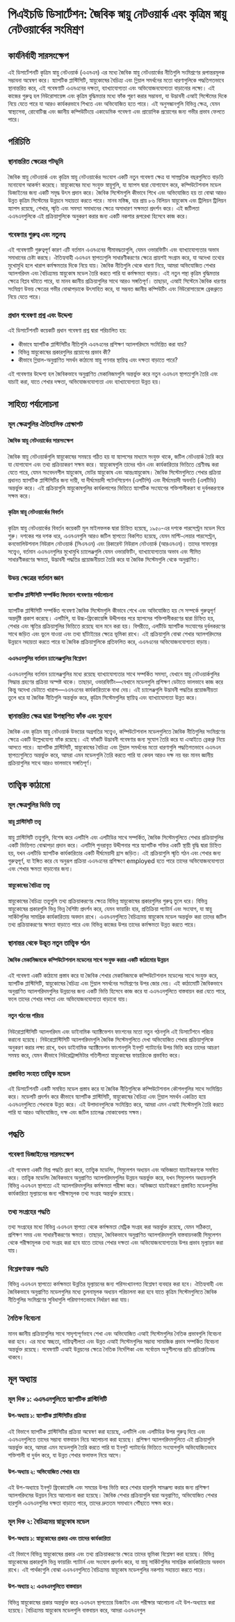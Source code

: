 # পিএইচডি ডিসার্টেশন: জৈবিক স্নায়ু নেটওয়ার্ক এবং কৃত্রিম স্নায়ু নেটওয়ার্কের সংমিশ্রণ

## কার্যনির্বাহী সারসংক্ষেপ

এই ডিসার্টেশনটি কৃত্রিম স্নায়ু নেটওয়ার্ক (এএনএন) এর মধ্যে জৈবিক স্নায়ু নেটওয়ার্কের নীতিগুলি সংমিশ্রণের রূপান্তরমূলক সম্ভাবনা অন্বেষণ করে। স্ন্যাপটিক প্লাস্টিসিটি, স্নায়ুকোষের বৈচিত্র্য এবং গ্লিয়াল সমর্থনের মতো ধারণাগুলিকে পদ্ধতিগতভাবে স্থানান্তরিত করে, এই গবেষণাটি এএনএনের দক্ষতা, ব্যাখ্যাযোগ্যতা এবং অভিযোজনযোগ্যতা বাড়ানোর লক্ষ্যে। এই কাজের গুরুত্ব হল নিউরোসায়েন্স এবং কৃত্রিম বুদ্ধিমত্তার মধ্যে ফাঁক পূরণ করার সম্ভাবনা, যা উদ্ভাবনী এআই সিস্টেমের দিকে নিয়ে যেতে পারে যা আরও কার্যকরভাবে শিখতে এবং অভিযোজিত হতে পারে। এই অনুসন্ধানগুলি বিভিন্ন ক্ষেত্র, যেমন স্বাস্থ্যসেবা, রোবোটিক্স এবং জ্ঞানীয় কম্পিউটিংয়ে একাডেমিক গবেষণা এবং প্রায়োগিক প্রয়োগের জন্য গভীর প্রভাব ফেলতে পারে।

## পরিচিতি

### স্থানান্তরিত ক্ষেত্রের পটভূমি

জৈবিক স্নায়ু নেটওয়ার্ক এবং কৃত্রিম স্নায়ু নেটওয়ার্কের সংযোগ একটি নতুন গবেষণা ক্ষেত্র যা সাম্প্রতিক বছরগুলিতে বাড়তি মনোযোগ আকর্ষণ করেছে। স্নায়ুকোষের মধ্যে সংযুক্ত স্নায়ুগুলি, যা স্ন্যাপস দ্বারা যোগাযোগ করে, কম্পিউটেশনাল মডেল ডিজাইনের জন্য একটি সমৃদ্ধ উৎস প্রদান করে। জৈবিক সিস্টেমগুলি কীভাবে শিখে এবং অভিযোজিত হয় তা বোঝা আরও উন্নত কৃত্রিম সিস্টেমের উন্নয়নে সহায়তা করতে পারে। মানব মস্তিষ্ক, যার প্রায় ৮৬ বিলিয়ন স্নায়ুকোষ এবং ট্রিলিয়ন ট্রিলিয়ন স্ন্যাপস রয়েছে, শেখার, স্মৃতি এবং সমস্যা সমাধানের ক্ষেত্রে অসাধারণ সক্ষমতা প্রদর্শন করে। এই জটিলতা এএনএনগুলিকে এই প্রক্রিয়াগুলিকে অনুকরণ করার জন্য একটি নকশার রূপরেখা হিসেবে কাজ করে।

### গবেষণার গুরুত্ব এবং নতুনত্ব

এই গবেষণাটি গুরুত্বপূর্ণ কারণ এটি বর্তমান এএনএনের সীমাবদ্ধতাগুলি, যেমন ওভারফিটিং এবং ব্যাখ্যাযোগ্যতার অভাব সমাধানের চেষ্টা করছে। ঐতিহ্যবাহী এএনএন স্থাপত্যগুলি সাধারণীকরণের ক্ষেত্রে প্রায়শই সংগ্রাম করে, যা অদেখা তথ্যের মুখোমুখি হলে খারাপ কর্মক্ষমতার দিকে নিয়ে যায়। জৈবিক নীতিগুলি থেকে ধারণা নিয়ে, আমরা অভিযোজিত শেখার অ্যালগরিদম এবং বৈচিত্র্যময় স্নায়ুকোষ মডেল তৈরি করতে পারি যা কর্মক্ষমতা বাড়ায়। এই নতুন পন্থা কৃত্রিম বুদ্ধিমত্তার ক্ষেত্রে বিপ্লব ঘটাতে পারে, যা মানব জ্ঞানীয় প্রক্রিয়াগুলির সাথে আরও সঙ্গতিপূর্ণ। তাছাড়া, এআই সিস্টেমে জৈবিক ধারণার সংমিশ্রণ উভয় ক্ষেত্রের গভীর বোঝাপড়াকে উৎসাহিত করে, যা সম্ভবত জ্ঞানীয় কম্পিউটিং এবং নিউরোসায়েন্সে ব্রেকথ্রুতে নিয়ে যেতে পারে।

### প্রধান গবেষণা প্রশ্ন এবং উদ্দেশ্য

এই ডিসার্টেশনটি কয়েকটি প্রধান গবেষণা প্রশ্ন দ্বারা পরিচালিত হয়:

- কীভাবে স্ন্যাপটিক প্লাস্টিসিটির নীতিগুলি এএনএনের প্রশিক্ষণ অ্যালগরিদমে সংমিশ্রিত করা যায়?
- বিভিন্ন স্নায়ুকোষের প্রকারগুলির প্রয়োগের প্রভাব কী?
- কীভাবে গ্লিয়াল-অনুপ্রাণিত সমর্থন কাঠামো স্নায়ু গণনার স্থায়িত্ব এবং দক্ষতা বাড়াতে পারে?

এই গবেষণার উদ্দেশ্য হল জৈবিকভাবে অনুপ্রাণিত মেকানিজমগুলি অন্তর্ভুক্ত করে নতুন এএনএন স্থাপত্যগুলি তৈরি এবং যাচাই করা, যাতে শেখার দক্ষতা, অভিযোজনযোগ্যতা এবং ব্যাখ্যাযোগ্যতা উন্নত হয়।

## সাহিত্য পর্যালোচনা

### মূল ক্ষেত্রগুলির ঐতিহাসিক প্রেক্ষাপট

#### জৈবিক স্নায়ু নেটওয়ার্কের সারসংক্ষেপ

জৈবিক স্নায়ু নেটওয়ার্কগুলি স্নায়ুকোষের সমন্বয়ে গঠিত হয় যা স্ন্যাপসের মাধ্যমে সংযুক্ত থাকে, জটিল নেটওয়ার্ক তৈরি করে যা যোগাযোগ এবং তথ্য প্রক্রিয়াকরণ সক্ষম করে। স্নায়ুকোষগুলি তাদের গঠন এবং কার্যকারিতার ভিত্তিতে শ্রেণীবদ্ধ করা যেতে পারে, যেমন সংবেদনশীল স্নায়ুকোষ, মোটর স্নায়ুকোষ এবং আন্তঃস্নায়ুকোষ। জৈবিক সিস্টেমগুলিতে শেখার প্রক্রিয়া প্রধানত স্ন্যাপটিক প্লাস্টিসিটির জন্য দায়ী, যা দীর্ঘমেয়াদী পটেনশিয়েশন (এলটিপি) এবং দীর্ঘমেয়াদী অবনতি (এলটিডি) অন্তর্ভুক্ত করে। এই প্রক্রিয়াগুলি স্নায়ুকোষগুলির কার্যকলাপের ভিত্তিতে স্ন্যাপটিক সংযোগের শক্তিশালীকরণ বা দুর্বলকরণকে সক্ষম করে।

#### কৃত্রিম স্নায়ু নেটওয়ার্কের বিবর্তন

কৃত্রিম স্নায়ু নেটওয়ার্কের বিবর্তন কয়েকটি মূল মাইলফলক দ্বারা চিহ্নিত হয়েছে, ১৯৫০-এর দশকে পারসেপ্ট্রন মডেল দিয়ে শুরু। দশকের পর দশক ধরে, এএনএনগুলি আরও জটিল স্থাপত্যে বিকশিত হয়েছে, যেমন মাল্টি-লেয়ার পারসেপ্ট্রন, কনভোলিউশনাল নিউরাল নেটওয়ার্ক (সিএনএন) এবং রিকারেন্ট নিউরাল নেটওয়ার্ক (আরএনএন)। তাদের সাফল্যের সত্ত্বেও, বর্তমান এএনএনগুলির মুখোমুখি চ্যালেঞ্জগুলি যেমন ওভারফিটিং, ব্যাখ্যাযোগ্যতার অভাব এবং সীমিত সাধারণীকরণের ক্ষমতা, উদ্ভাবনী পদ্ধতির প্রয়োজনীয়তা তৈরি করে যা জৈবিক সিস্টেমগুলি থেকে অনুপ্রাণিত।

### উভয় ক্ষেত্রের বর্তমান জ্ঞান

#### স্ন্যাপটিক প্লাস্টিসিটি সম্পর্কিত বিদ্যমান গবেষণার পর্যালোচনা

স্ন্যাপটিক প্লাস্টিসিটি সম্পর্কিত গবেষণা জৈবিক সিস্টেমগুলি কীভাবে শেখে এবং অভিযোজিত হয় সে সম্পর্কে গুরুত্বপূর্ণ অন্তর্দৃষ্টি প্রকাশ করেছে। এলটিপি, যা উচ্চ-ফ্রিকোয়েন্সি উদ্দীপনার পরে স্ন্যাপসের শক্তিশালীকরণের দ্বারা চিহ্নিত হয়, শেখার এবং স্মৃতির প্রক্রিয়াগুলির ভিত্তিতে রয়েছে বলে মনে করা হয়। বিপরীতে, এলটিডি স্ন্যাপটিক সংযোগের দুর্বলকরণের সাথে জড়িত এবং ভুলে যাওয়া এবং তথ্য ছাঁটাইয়ের ক্ষেত্রে ভূমিকা রাখে। এই প্রক্রিয়াগুলি বোঝা শেখার অ্যালগরিদমের উন্নয়নে সহায়তা করতে পারে যা জৈবিক প্রক্রিয়াগুলিকে প্রতিফলিত করে, এএনএনের অভিযোজনযোগ্যতা বাড়ায়।

#### এএনএনগুলির বর্তমান চ্যালেঞ্জগুলির বিশ্লেষণ

এএনএনগুলির বর্তমান চ্যালেঞ্জগুলির মধ্যে রয়েছে ব্যাখ্যাযোগ্যতার সাথে সম্পর্কিত সমস্যা, যেখানে স্নায়ু নেটওয়ার্কগুলির সিদ্ধান্ত গ্রহণের প্রক্রিয়া অস্পষ্ট থাকে। তাছাড়া, ওভারফিটিং—যেখানে মডেলগুলি প্রশিক্ষণ ডেটাতে ভালভাবে কাজ করে কিন্তু অদেখা ডেটাতে খারাপ—এএনএনের কার্যকারিতাকে বাধা দেয়। এই চ্যালেঞ্জগুলি উদ্ভাবনী পদ্ধতির প্রয়োজনীয়তা তুলে ধরে যা জৈবিক নীতিগুলি অন্তর্ভুক্ত করে, কৃত্রিম সিস্টেমগুলির স্থায়িত্ব এবং ব্যাখ্যাযোগ্যতা উন্নত করে।

### স্থানান্তরিত ক্ষেত্র দ্বারা উপস্থাপিত ফাঁক এবং সুযোগ

জৈবিক এবং কৃত্রিম স্নায়ু নেটওয়ার্ক উভয়ের অগ্রগতির সত্ত্বেও, কম্পিউটেশনাল মডেলগুলিতে জৈবিক নীতিগুলির সংমিশ্রণের ক্ষেত্রে একটি উল্লেখযোগ্য ফাঁক রয়েছে। এই ফাঁকটি উদ্ভাবনী গবেষণার জন্য সুযোগ তৈরি করে যা এআইতে ব্রেকথ্রু নিয়ে আসতে পারে। স্ন্যাপটিক প্লাস্টিসিটি, স্নায়ুকোষের বৈচিত্র্য এবং গ্লিয়াল সমর্থনের মতো ধারণাগুলি পদ্ধতিগতভাবে এএনএন স্থাপত্যগুলিতে অন্তর্ভুক্ত করে, আমরা এমন মডেলগুলি তৈরি করতে পারি যা কেবল আরও দক্ষ নয় বরং মানব জ্ঞানীয় প্রক্রিয়াগুলির সাথে আরও ভালভাবে সঙ্গতিপূর্ণ।

## তাত্ত্বিক কাঠামো

### মূল ক্ষেত্রগুলির ভিত্তি তত্ত্ব

#### স্নায়ু প্লাস্টিসিটি তত্ত্ব

স্নায়ু প্লাস্টিসিটি তত্ত্বগুলি, বিশেষ করে এলটিপি এবং এলটিডির সাথে সম্পর্কিত, জৈবিক সিস্টেমগুলিতে শেখার প্রক্রিয়াগুলির একটি ভিত্তিগত বোঝাপড়া প্রদান করে। এলটিপি পুনরাবৃত্ত উদ্দীপনার পরে স্ন্যাপটিক শক্তির একটি স্থায়ী বৃদ্ধি দ্বারা চিহ্নিত হয়, যখন এলটিডি স্ন্যাপটিক কার্যকারিতার একটি দীর্ঘমেয়াদী হ্রাস জড়িত। এই প্রক্রিয়াগুলি স্মৃতি গঠন এবং শেখার জন্য গুরুত্বপূর্ণ, যা ইঙ্গিত করে যে অনুরূপ প্রক্রিয়া এএনএনের প্রশিক্ষণে employed হতে পারে তাদের অভিযোজনযোগ্যতা এবং শেখার ক্ষমতা বাড়ানোর জন্য।

#### স্নায়ুকোষের বৈচিত্র্য তত্ত্ব

স্নায়ুকোষের বৈচিত্র্য তত্ত্বগুলি তথ্য প্রক্রিয়াকরণের ক্ষেত্রে বিভিন্ন স্নায়ুকোষের প্রকারগুলির গুরুত্ব তুলে ধরে। বিভিন্ন স্নায়ুকোষের প্রকারগুলি ভিন্ন ভিন্ন বৈশিষ্ট্য প্রদর্শন করে, যেমন ফায়ারিং হার, প্রতিক্রিয়া প্যাটার্ন এবং সংযোগ, যা স্নায়ু সার্কিটগুলির সামগ্রিক কার্যকারিতায় অবদান রাখে। এএনএনগুলিতে বৈচিত্র্যময় স্নায়ুকোষ মডেল অন্তর্ভুক্ত করা তাদের জটিল তথ্য প্রক্রিয়াকরণের ক্ষমতা বাড়াতে পারে এবং বিভিন্ন কাজের উপর তাদের কর্মক্ষমতা উন্নত করতে পারে।

### স্থানান্তর থেকে উদ্ভূত নতুন তাত্ত্বিক গঠন

#### জৈবিক মেকানিজমকে কম্পিউটেশনাল মডেলের সাথে সংযুক্ত করার একটি কাঠামোর উন্নয়ন

এই গবেষণা একটি কাঠামো প্রস্তাব করে যা জৈবিক শেখার মেকানিজমকে কম্পিউটেশনাল মডেলের সাথে সংযুক্ত করে, স্ন্যাপটিক প্লাস্টিসিটি, স্নায়ুকোষের বৈচিত্র্য এবং গ্লিয়াল সমর্থনের সংমিশ্রণের উপর জোর দেয়। এই কাঠামোটি জৈবিকভাবে অনুপ্রাণিত অ্যালগরিদমগুলির উন্নয়নের জন্য একটি ভিত্তি হিসেবে কাজ করে যা এএনএনগুলিতে বাস্তবায়ন করা যেতে পারে, ফলে তাদের শেখার দক্ষতা এবং অভিযোজনযোগ্যতা বাড়ানো যায়।

#### নতুন গঠনের পরিচয়

নিউরোপ্লাস্টিসিটি অ্যালগরিদম এবং ডাইনামিক অ্যাক্টিভেশন ফাংশনের মতো নতুন গঠনগুলি এই ডিসার্টেশনে পরিচয় করানো হয়েছে। নিউরোপ্লাস্টিসিটি অ্যালগরিদমগুলি জৈবিক সিস্টেমগুলিতে দেখা অভিযোজিত শেখার প্রক্রিয়াগুলিকে অনুকরণ করার লক্ষ্য রাখে, যখন ডাইনামিক অ্যাক্টিভেশন ফাংশনগুলি ইনপুট প্যাটার্নের উপর ভিত্তি করে তাদের আচরণ সমন্বয় করে, যেমন কীভাবে নিউরোট্রান্সমিটার গতিশীলতা স্নায়ুকোষের ফায়ারিংকে প্রভাবিত করে।

### প্রস্তাবিত সংহত তাত্ত্বিক মডেল

এই ডিসার্টেশনটি একটি সমন্বিত মডেল প্রস্তাব করে যা জৈবিক নীতিগুলিকে কম্পিউটেশনাল কৌশলগুলির সাথে সংমিশ্রিত করে। মডেলটি প্রদর্শন করে কীভাবে স্ন্যাপটিক প্লাস্টিসিটি, স্নায়ুকোষের বৈচিত্র্য এবং গ্লিয়াল সমর্থন একত্রিত হয়ে এএনএনগুলিতে শেখনকে উন্নত করে। এই উপাদানগুলিকে সংমিশ্রিত করে, আমরা এমন এআই সিস্টেমগুলি তৈরি করতে পারি যা আরও অভিযোজিত, দক্ষ এবং জটিল চ্যালেঞ্জ মোকাবেলায় সক্ষম।

## পদ্ধতি

### গবেষণা ডিজাইনের সারসংক্ষেপ

এই গবেষণা একটি মিশ্র পদ্ধতি গ্রহণ করে, তাত্ত্বিক মডেলিং, সিমুলেশন অধ্যয়ন এবং অভিজ্ঞতা যাচাইকরণকে সমন্বিত করে। তাত্ত্বিক মডেলিং জৈবিকভাবে অনুপ্রাণিত অ্যালগরিদমগুলির উন্নয়ন অন্তর্ভুক্ত করে, যখন সিমুলেশন অধ্যয়নগুলি বিভিন্ন এএনএন স্থাপত্যে এই অ্যালগরিদমগুলির কর্মক্ষমতা পরীক্ষা করে। অভিজ্ঞতা যাচাইকরণে প্রস্তাবিত মডেলগুলির কার্যকারিতা মূল্যায়নের জন্য পরীক্ষামূলক তথ্য সংগ্রহ অন্তর্ভুক্ত রয়েছে।

### তথ্য সংগ্রহের পদ্ধতি

তথ্য সংগ্রহের মধ্যে বিভিন্ন এএনএন স্থাপত্য থেকে কর্মক্ষমতা মেট্রিক সংগ্রহ করা অন্তর্ভুক্ত রয়েছে, যেমন সঠিকতা, প্রশিক্ষণ সময় এবং সাধারণীকরণের ক্ষমতা। তাছাড়া, জৈবিকভাবে অনুপ্রাণিত অ্যালগরিদমগুলি বাস্তবায়নকারী সিমুলেশন থেকে পরীক্ষামূলক তথ্য সংগ্রহ করা হবে যাতে তাদের শেখার দক্ষতা এবং অভিযোজনযোগ্যতার উপর প্রভাব মূল্যায়ন করা যায়।

### বিশ্লেষণাত্মক পদ্ধতি

বিভিন্ন এএনএন স্থাপত্যে কর্মক্ষমতা উন্নতির মূল্যায়নের জন্য পরিসংখ্যানগত বিশ্লেষণ ব্যবহার করা হবে। ঐতিহ্যবাহী এবং জৈবিকভাবে অনুপ্রাণিত মডেলগুলির মধ্যে তুলনামূলক অধ্যয়ন পরিচালনা করা হবে যাতে কৃত্রিম সিস্টেমগুলিতে জৈবিক নীতিগুলির সংমিশ্রণের সুবিধাগুলি পরিমাণগতভাবে নির্ধারণ করা যায়।

### নৈতিক বিবেচনা

মানব জ্ঞানীয় প্রক্রিয়াগুলির সাথে সাদৃশ্যপূর্ণভাবে শেখা এবং অভিযোজিত এআই সিস্টেমগুলির নৈতিক প্রভাবগুলি বিবেচনা করা হবে। এর মধ্যে স্বচ্ছতা, দায়িত্বশীলতা এবং উন্নত এআই সিস্টেমগুলির সম্ভাব্য সামাজিক প্রভাব সম্পর্কিত বিবেচনা অন্তর্ভুক্ত রয়েছে। গবেষণাটি এআই উন্নয়নের ক্ষেত্রে নৈতিক নির্দেশিকা এবং সর্বোত্তম অনুশীলনের প্রতি প্রতিশ্রুতিবদ্ধ থাকবে।

## মূল অধ্যায়

### মূল দিক ১: এএনএনগুলিতে স্ন্যাপটিক প্লাস্টিসিটি

#### উপ-অধ্যায় ১: স্ন্যাপটিক প্লাস্টিসিটির প্রক্রিয়া

এই বিভাগে স্ন্যাপটিক প্লাস্টিসিটির প্রক্রিয়া অন্বেষণ করা হয়েছে, এলটিপি এবং এলটিডির উপর গুরুত্ব দিয়ে এবং এএনএনগুলিতে তাদের সম্ভাব্য বাস্তবায়ন নিয়ে আলোচনা করা হয়েছে। প্রশিক্ষণ অ্যালগরিদমগুলিতে এই প্রক্রিয়াগুলি অন্তর্ভুক্ত করে, আমরা এমন মডেলগুলি তৈরি করতে পারি যা ইনপুট প্যাটার্নের ভিত্তিতে সংযোগগুলি অভিযোজিতভাবে শক্তিশালী বা দুর্বল করে, যা উন্নত শেখার ফলাফল নিয়ে আসে।

#### উপ-অধ্যায় ২: অভিযোজিত শেখার হার

এই উপ-অধ্যায়ে ইনপুট ফ্রিকোয়েন্সি এবং সময়ের উপর ভিত্তি করে শেখার হারগুলি সামঞ্জস্য করার জন্য প্রশিক্ষণ অ্যালগরিদমের উন্নয়ন নিয়ে আলোচনা করা হয়েছে। জৈবিক শেখার প্রক্রিয়াগুলি দ্বারা অনুপ্রাণিত, অভিযোজিত শেখার হারগুলি এএনএনগুলির দক্ষতা বাড়াতে পারে, তাদের দ্রুততম সমাধানে পৌঁছাতে সক্ষম করে।

### মূল দিক ২: বৈচিত্র্যময় স্নায়ুকোষ মডেল

#### উপ-অধ্যায় ১: স্নায়ুকোষের প্রকার এবং তাদের কার্যকারিতা

এই বিভাগে বিভিন্ন স্নায়ুকোষের প্রকার এবং তথ্য প্রক্রিয়াকরণের ক্ষেত্রে তাদের ভূমিকা বিশ্লেষণ করা হয়েছে। বিভিন্ন স্নায়ুকোষের প্রকারগুলি ভিন্ন ফায়ারিং প্যাটার্ন এবং সংযোগ প্রদর্শন করে, যা স্নায়ু সার্কিটগুলির সামগ্রিক কার্যকারিতায় অবদান রাখে। এই পার্থক্যগুলি বোঝা এএনএনগুলিতে বৈচিত্র্যময় স্নায়ুকোষ মডেলগুলির নকশায় সহায়তা করতে পারে।

#### উপ-অধ্যায় ২: এএনএনগুলিতে বাস্তবায়ন

বিভিন্ন স্নায়ুকোষের প্রকার অন্তর্ভুক্ত করে এএনএন স্থাপত্যের ডিজাইন এবং পরীক্ষার আলোচনা এই উপ-অধ্যায়ে করা হয়েছে। বৈচিত্র্যময় স্নায়ুকোষ মডেলগুলি বাস্তবায়ন করে, আমরা এএনএনগুল